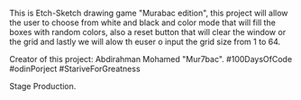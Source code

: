 This is Etch-Sketch drawing game "Murabac edition", this project will allow the user to choose from white and black and color mode that will fill the boxes with random colors, also a reset button that will clear the window or the grid and lastly we will alow th euser o input the grid size from 1 to 64.

Creator of this project: Abdirahman Mohamed "Mur7bac". #100DaysOfCode #odinPorject #StariveForGreatness

Stage Production.
